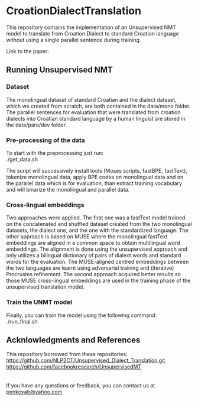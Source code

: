 # CroationDialectTranslation

This repository contains the implementation of an Unsupervised NMT model to translate from Croation Dialect to standard Croation language without using a single parallel sentence during training.

Link to the paper: 



## Running Unsupervised NMT
### Dataset <br>
The monolingual dataset of standard Croatian and the dialect dataset, which we created from scratch, are both contained in the data/mono folder. <br>
The parallel sentences for evaluation that were translated from croation dialects into Croatian standard language by a human linguist are stored in the data/para/dev folder.

### Pre-processing of the data
To start with the preprocessing just run: <br>
./get_data.sh

The script will successively 
install tools (Moses scripts, fastBPE, fastText),
tokenize monolingual data, apply BPE codes on monolingual data and on the parallel data which is for evaluation, than extract training vocabulary and will binarize the monolingual and parallel data.


### Cross-lingual embeddings
Two approaches were applied. The first one was a fastText model trained on the concatenated and shuffled dataset created from the two monolingual datasets, the dialect one, and the one with the standardized language. The other approach is based on MUSE where the monolingual fastText embeddings are aligned in a common space to obtain multilingual word embeddings. The alignment is done using the unsupervised approach and only utilizes a bilingual dictionary of pairs of dialect words and standard words for the evaluation. The MUSE-aligned centred embeddings between the two languages are learnt using adversarial training and (iterative) Procrustes refinement. The second approach acquired better results so those MUSE cross-lingual embeddings are used in the training phase of the unsupervised translation model.


### Train the UNMT model
Finally, you can train the model using the following command: <br>
./run_final.sh <br>


## Acknlowledgments and References
This repository borrowed from these repositories: <br>
https://github.com/NLP2CT/Unsupervised_Dialect_Translation.git <br>
https://github.com/facebookresearch/UnsupervisedMT <br>
<br>
<br>
If you have any questions or feedback, you can contact us at penkovab@yahoo.com

